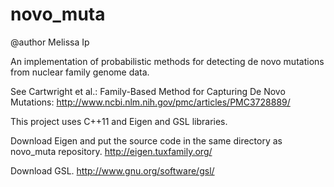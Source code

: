 novo_muta
=========

@author Melissa Ip

An implementation of probabilistic methods for detecting de novo mutations from nuclear family genome data.

See Cartwright et al.: Family-Based Method for Capturing De Novo Mutations:
http://www.ncbi.nlm.nih.gov/pmc/articles/PMC3728889/

This project uses C++11 and Eigen and GSL libraries.

Download Eigen and put the source code in the same directory as novo_muta repository.
http://eigen.tuxfamily.org/

Download GSL.
http://www.gnu.org/software/gsl/